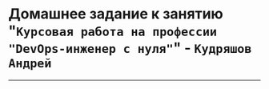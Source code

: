 # Домашнее задание к занятию "`Курсовая работа на профессии "DevOps-инженер с нуля"`" - `Кудряшов Андрей`

---

